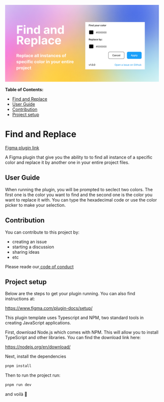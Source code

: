 ![cover](src/img/cover-github-v2.jpg)

**Table of Contents:**

* [Find and Replace](#find-and-replace)
* [User Guide](#user-guide)
* [Contribution](#contribution)
* [Project setup](#project-setup)

# Find and Replace

[Figma plugin link](https://www.figma.com/community/plugin/1137017289649153305/Find-and-Replace)

A Figma plugin that give you the ability to to find all instance of a specific color and replace it by another one in your entire project files.
## User Guide

When running the plugin, you will be prompted to seclect two colors. The first one is the color you want to find and the second one is the color you want to replace it with. You can type the hexadecimal code or use the color picker to make your selection.

## Contribution

You can contribute to this project by:
- creating an issue
- starting a discussion
- sharing ideas
- etc

Please reade our[ code of conduct](https://github.com/maximedaraize/find-and-replace/blob/develop/.github/CODE_OF_CONDUCT.md)

## Project setup

Below are the steps to get your plugin running. You can also find instructions at:

  https://www.figma.com/plugin-docs/setup/

This plugin template uses Typescript and NPM, two standard tools in creating JavaScript applications.

First, download Node.js which comes with NPM. This will allow you to install TypeScript and other
libraries. You can find the download link here:

  https://nodejs.org/en/download/

Next, install the dependencies

```bash
pnpm install
```

Then to run the project run:

```bash
pnpm run dev
```

and voilà 🎉
